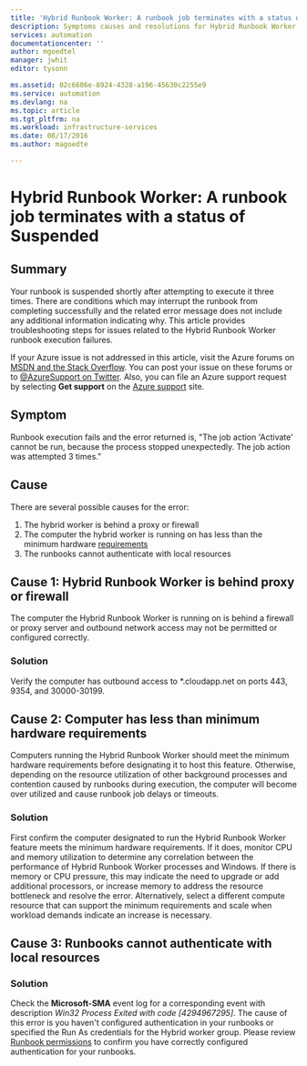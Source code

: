 ```yaml
---
title: 'Hybrid Runbook Worker: A runbook job terminates with a status of Suspended | Microsoft Docs'
description: Symptoms causes and resolutions for Hybrid Runbook Worker job termination error.
services: automation
documentationcenter: ''
author: mgoedtel
manager: jwhit
editor: tysonn

ms.assetid: 02c6606e-8924-4328-a196-45630c2255e9
ms.service: automation
ms.devlang: na
ms.topic: article
ms.tgt_pltfrm: na
ms.workload: infrastructure-services
ms.date: 08/17/2016
ms.author: magoedte

---
```

# Hybrid Runbook Worker: A runbook job terminates with a status of Suspended
## Summary
Your runbook is suspended shortly after attempting to execute it three times. There are conditions which may interrupt the runbook from completing successfully and the related error message does not include any additional information indicating why. This article provides troubleshooting steps for issues related to the Hybrid Runbook Worker runbook execution failures.

If your Azure issue is not addressed in this article, visit the Azure forums on [MSDN and the Stack Overflow](https://azure.microsoft.com/support/forums/). You can post your issue on these forums or to [@AzureSupport on Twitter](https://twitter.com/AzureSupport). Also, you can file an Azure support request by selecting **Get support** on the [Azure support](https://azure.microsoft.com/support/options/) site.

## Symptom
Runbook execution fails and the error returned is, "The job action 'Activate' cannot be run, because the process stopped unexpectedly. The job action was attempted 3 times."

## Cause
There are several possible causes for the error: 

1. The hybrid worker is behind a proxy or firewall
2. The computer the hybrid worker is running on has less than the minimum hardware [requirements](automation-hybrid-runbook-worker.md#hybrid-runbook-worker-requirements) 
3. The runbooks cannot authenticate with local resources

## Cause 1: Hybrid Runbook Worker is behind proxy or firewall
The computer the Hybrid Runbook Worker is running on is behind a firewall or proxy server and outbound network access may not be permitted or configured correctly.

### Solution
Verify the computer has outbound access to *.cloudapp.net on ports 443, 9354, and 30000-30199. 

## Cause 2: Computer has less than minimum hardware requirements
Computers running the Hybrid Runbook Worker should meet the minimum hardware requirements before designating it to host this feature. Otherwise, depending on the resource utilization of other background processes and contention caused by runbooks during execution, the computer will become over utilized and cause runbook job delays or timeouts. 

### Solution
First confirm the computer designated to run the Hybrid Runbook Worker feature meets the minimum hardware requirements.  If it does, monitor CPU and memory utilization to determine any correlation between the performance of Hybrid Runbook Worker processes and Windows.  If there is memory or CPU pressure, this may indicate the need to upgrade or add additional processors, or increase memory to address the resource bottleneck and resolve the error. Alternatively, select a different compute resource that can support the minimum requirements and scale when workload demands indicate an increase is necessary.         

## Cause 3: Runbooks cannot authenticate with local resources
### Solution
Check the **Microsoft-SMA** event log for a corresponding event with description *Win32 Process Exited with code [4294967295]*.  The cause of this error is you haven't configured authentication in your runbooks or specified the Run As credentials for the Hybrid worker group.  Please review [Runbook permissions](automation-hybrid-runbook-worker.md#runbook-permissions) to confirm you have correctly configured authentication for your runbooks.  

